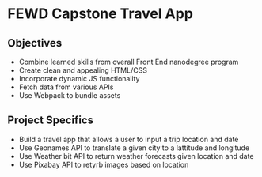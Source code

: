 # FEWD Capstone Travel App

## Objectives
<ul>
    <li>Combine learned skills from overall Front End nanodegree program</li>
    <li>Create clean and appealing HTML/CSS</li>
    <li>Incorporate dynamic JS functionality</li>
    <li>Fetch data from various APIs</li>
    <li>Use Webpack to bundle assets</li>
</ul>

## Project Specifics
<ul>
    <li>Build a travel app that allows a user to input a trip location and date</li>
    <li>Use Geonames API to translate a given city to a lattitude and longitude</li>
    <li>Use Weather bit API to return weather forecasts given location and date</li>
    <li>Use Pixabay API to retyrb images based on location</li>
</ul>